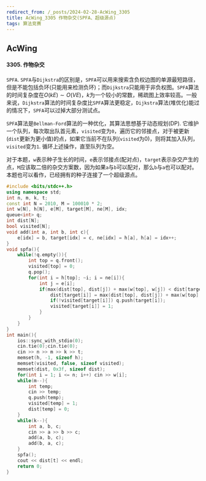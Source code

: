 ```yaml
---
redirect_from: /_posts/2024-02-28-AcWing_3305
title: AcWing_3305 作物杂交(SPFA、超级源点)
tags: 算法竞赛
---
```


## AcWing

####  3305. 作物杂交

`SPFA`. `SPFA`与`Dijkstra`的区别是，`SPFA`可以用来搜索含负权边图的单源最短路径，但是不能包括负环(只能用来检测负环)；而`Dijkstra`只能用于非负权图。`SPFA`算法的时间复杂度在$O(kE)\sim O(VE)$，$k$为一个较小的常数，稀疏图上效率较高。一般来说，`Dijkstra`算法的时间复杂度比`SPFA`算法更稳定，`Dijkstra`算法(堆优化)能过的情况下，`SPFA`可以过掉大部分测试点。

`SPFA`算法是`Bellman-Ford`算法的一种优化，其算法思想基于动态规划(DP). 它维护一个队列，每次取出队首元素，`visited`变为`0`，遍历它的邻接点，对于被更新(`dist`更新为更小值)的点，如果它当前不在队列(`visited`为0)，则将其加入队列，`visited`变为`1`. 循环上述操作，直至队列为空。

对于本题，`w`表示种子生长的时间，`e`表示邻接点(配对点)，`target`表示杂交产生的点，`M`应该取二倍的杂交方案数，因为如果`a`与`b`可以配对，那么`b`与`a`也可以配对。本题也可以看作，已经拥有的种子连接了一个超级源点。

```cpp
#include <bits/stdc++.h>
using namespace std;
int n, m, k, t;
const int N = 2010, M = 100010 * 2;
int w[N], h[N], e[M], target[M], ne[M], idx;
queue<int> q;
int dist[N];
bool visited[N];
void add(int a, int b, int c){
    e[idx] = b, target[idx] = c, ne[idx] = h[a], h[a] = idx++;
}
void spfa(){
    while(!q.empty()){
        int top = q.front();
        visited[top] = 0;
        q.pop();
        for(int i = h[top]; ~i; i = ne[i]){
            int j = e[i];
            if(max(dist[top], dist[j]) + max(w[top], w[j]) < dist[target[i]]){
                dist[target[i]] = max(dist[top], dist[j]) + max(w[top], w[j]);
                if(!visited[target[i]]) q.push(target[i]);
                visited[target[i]] = 1;
            }
        }
    }
}
int main(){
    ios::sync_with_stdio(0);
    cin.tie(0);cin.tie(0);
    cin >> n >> m >> k >> t;
    memset(h, -1, sizeof h);
    memset(visited, false, sizeof visited);
    memset(dist, 0x3f, sizeof dist);
    for(int i = 1; i <= n; i++) cin >> w[i];
    while(m--){
        int temp;
        cin >> temp;
        q.push(temp);
        visited[temp] = 1;
        dist[temp] = 0;
    }
    while(k--){
        int a, b, c;
        cin >> a >> b >> c;
        add(a, b, c);
        add(b, a, c);
    }
    spfa();
    cout << dist[t] << endl;
    return 0;
}
```
